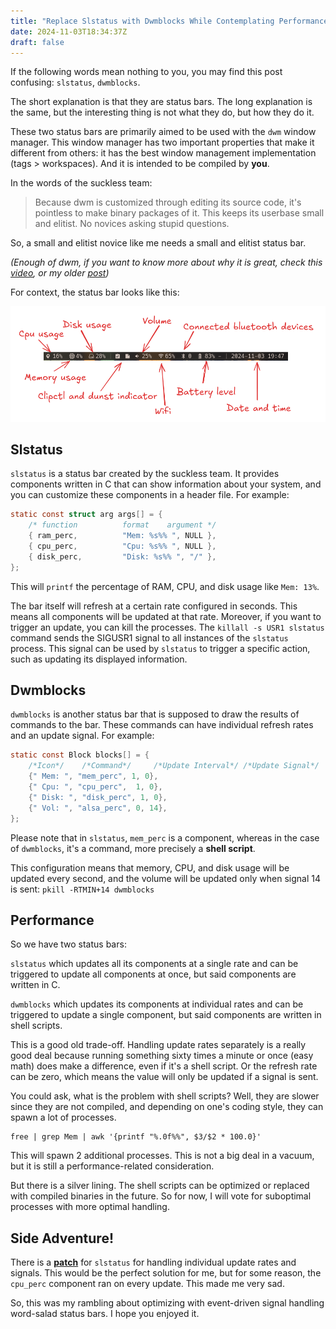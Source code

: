 ```yaml
---
title: "Replace Slstatus with Dwmblocks While Contemplating Performance"
date: 2024-11-03T18:34:37Z
draft: false
---
```


If the following words mean nothing to you, you may find this post confusing: `slstatus`, `dwmblocks`.

The short explanation is that they are status bars. The long explanation is the same, but the interesting thing is not what they do, but how they do it.

<!--more-->

These two status bars are primarily aimed to be used with the `dwm` window manager. This window manager has two important properties that make it different from others: it has the best window management implementation (tags > workspaces). And it is intended to be compiled by **you**.

In the words of the suckless team:

> Because dwm is customized through editing its source code, it's pointless to make binary packages of it. This keeps its userbase small and elitist. No novices asking stupid questions.

So, a small and elitist novice like me needs a small and elitist status bar.

_(Enough of dwm, if you want to know more about why it is great, check this [video](https://www.youtube.com/watch?v=gxwTATmWRSE), or my older [post](/posts/the-many-lessons-of-building-dwm))_

For context, the status bar looks like this:

![Status bar](statusbar.png)

## Slstatus

`slstatus` is a status bar created by the suckless team. It provides components written in C that can show information about your system, and you can customize these components in a header file. For example:

```c
static const struct arg args[] = {
    /* function          format    argument */
    { ram_perc,          "Mem: %s%% ", NULL },
    { cpu_perc,          "Cpu: %s%% ", NULL },
    { disk_perc,         "Disk: %s%% ", "/" },
};
```

This will `printf` the percentage of RAM, CPU, and disk usage like `Mem: 13%`.

The bar itself will refresh at a certain rate configured in seconds. This means all components will be updated at that rate. Moreover, if you want to trigger an update, you can kill the processes. The `killall -s USR1 slstatus` command sends the SIGUSR1 signal to all instances of the `slstatus` process. This signal can be used by `slstatus` to trigger a specific action, such as updating its displayed information.

## Dwmblocks

`dwmblocks` is another status bar that is supposed to draw the results of commands to the bar. These commands can have individual refresh rates and an update signal. For example:

```c
static const Block blocks[] = {
    /*Icon*/	/*Command*/		/*Update Interval*/	/*Update Signal*/
    {" Mem: ", "mem_perc", 1, 0},
    {" Cpu: ", "cpu_perc",	1, 0},
    {" Disk: ", "disk_perc", 1, 0},
    {" Vol: ", "alsa_perc", 0, 14},
};
```

Please note that in `slstatus`, `mem_perc` is a component, whereas in the case of `dwmblocks`, it's a command, more precisely a **shell script**.

This configuration means that memory, CPU, and disk usage will be updated every second, and the volume will be updated only when signal 14 is sent: `pkill -RTMIN+14 dwmblocks`

## Performance

So we have two status bars:

`slstatus` which updates all its components at a single rate and can be triggered to update all components at once, but said components are written in C.

`dwmblocks` which updates its components at individual rates and can be triggered to update a single component, but said components are written in shell scripts.

This is a good old trade-off. Handling update rates separately is a really good deal because running something sixty times a minute or once (easy math) does make a difference, even if it's a shell script. Or the refresh rate can be zero, which means the value will only be updated if a signal is sent.

You could ask, what is the problem with shell scripts? Well, they are slower since they are not compiled, and depending on one's coding style, they can spawn a lot of processes.

```shell
free | grep Mem | awk '{printf "%.0f%%", $3/$2 * 100.0}'
```

This will spawn 2 additional processes. This is not a big deal in a vacuum, but it is still a performance-related consideration.

But there is a silver lining. The shell scripts can be optimized or replaced with compiled binaries in the future. So for now, I will vote for suboptimal processes with more optimal handling.

## Side Adventure!

There is a **[patch](https://tools.suckless.org/slstatus/patches/signals/)** for `slstatus` for handling individual update rates and signals. This would be the perfect solution for me, but for some reason, the `cpu_perc` component ran on every update. This made me very sad.

So, this was my rambling about optimizing with event-driven signal handling word-salad status bars. I hope you enjoyed it.
